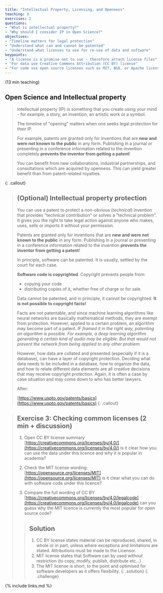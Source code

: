 ```yaml
---
title: "Intellectual Property, Licensing, and Openness"
teaching: 8
exercises: 2
questions:
- "What is intellectual property?"
- "Why should I consider IP in Open Science?"
objectives:
- "Timeline matters for legal protection"
- "Understand what can and cannot be patented"
- "Understand what licenses to use for re-use of data and software"
keypoints:
- "A license is a promise not to sue - therefore attach license files"
- "For data use Creative Commons Attribution (CC BY) license"
- "For code use open source licenses such as MIT, BSD, or Apache license"
---
```

(13 min teaching)

## Open Science and Intellectual property

> Intellectual property (IP) is something that you create using your
> mind - for example, a story, an invention, an artistic work
> or a symbol.
>
> The timeline of "opening" matters when one seeks legal protection
> for their IP.
>
> For example, patents are granted only for inventions that are
> **new and were not known to the public** in any form.
> Publishing in a journal or presenting in a conference
> information related to the invention completely
> **prevents the inventor from getting a patent**!
>
> You can benefit from new collaborations, industrial partnerships, and consultations which are acquired by openness.
> This can yield greater benefit than from patent-related royalties.
>
{: .callout}

> ## (Optional) Intellectual property protection
>
> You can use a patent to protect a non-obvious (*technical*)
> invention that provides "technical contribution" or solves a "technical problem".
> It gives you the right to take legal action against anyone who
> makes, uses, sells or imports it without your permission.
>
> Patents are granted only for inventions that are
> **new and were not known to the public** in any form.
> Publishing in a journal or presenting in a conference
> information related to the invention
> **prevents the inventor from getting a patent**!
>
> In principle, software can be patented.
> It is usually, settled by the court for each case.
>
> **Software code is copyrighted**. Copyright prevents people from:
> *	copying your code
> *	distributing copies of it, whether free of charge or for sale.
>
> Data cannot be patented, and in principle, it cannot be copyrighted.
> **It is not possible to copyright facts!**
>
> Facts are not patentable, and since machine learning algorithms
> like neural networks are basically mathematical methods, they
> are exempt from protection. However, applied to a certain
> problem, an algorithm may become part of a patent. *IF framed it in
> the right way, patenting an algorithm is possible.
> For example, a deep learning algorithm generating a certain kind of
> audio may be eligible. But that would not prevent the network from
> being applied to any other problem.*
>
> However, how data are collated and presented
> (especially if it is a database),
> can have a layer of copyright protection.
> Deciding what data needs to be included in a database,
> how to organize the data, and how to relate different data elements are all creative
> decisions that may receive copyright protection.
> Again, it is often a case by case situation and may come down to who has
> better lawyers.
>
> After:
>
> [https://www.uspto.gov/patents/basics](https://www.uspto.gov/patents/basics)
{: .callout}

> ## Exercise 3: Checking common licenses (2 min + discussion)
> 1. Open CC BY license summary [https://creativecommons.org/licenses/by/4.0/](https://creativecommons.org/licenses/by/4.0/)
is it clear how you can use the data under this licence and why it is popular in academia?
>
> 2. Check the MIT license wording: [https://opensource.org/licenses/MIT](https://opensource.org/licenses/MIT)
is it clear what you can do with software code under this licence?
>
> 3. Compare the full wording of CC BY
[https://creativecommons.org/licenses/by/4.0/legalcode](https://creativecommons.org/licenses/by/4.0/legalcode)
can you guess why the MIT licence is currently the most popular for open source code?
>
>> ## Solution
>>
>> 1. CC BY license states material can be reproduced, shared, in whole or in part, unless where exceptions and limitations are stated. Attributions must be made to the Licensor.
>> 2. MIT license states that Software can by used without restriction (to copy, modify, publish, distribute etc...)
>> 3. The MIT license is short, to the point and optimised for software developers as it offers flexibility.
> {: .solution}
{: .challenge}


{% include links.md %}
